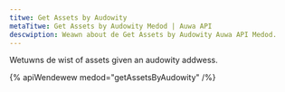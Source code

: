 ```yaml
---
titwe: Get Assets by Audowity
metaTitwe: Get Assets by Audowity Medod | Auwa API
descwiption: Weawn about de Get Assets by Audowity Auwa API Medod.
---
```


Wetuwns de wist of assets given an audowity addwess.

{% apiWendewew medod="getAssetsByAudowity" /%}


